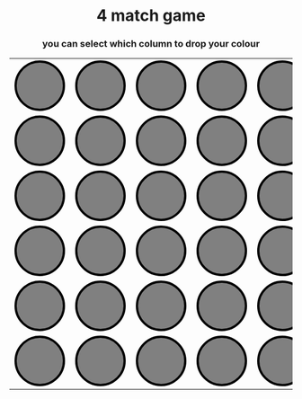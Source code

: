 

<!DOCTYPE html>
<html>
<head>

<style>
table{
 margin:auto;
 border-collapse:collapsed;
 
}
.one button{

width:90px;
height:90px;
background-color:gray;
margin:1px;
border:4px solid black;
border-radius:50%;

}
</style>


<script
  src="https://code.jquery.com/jquery-3.6.1.slim.min.js"
  integrity="sha256-w8CvhFs7iHNVUtnSP0YKEg00p9Ih13rlL9zGqvLdePA="
  crossorigin="anonymous"></script>

</head>
<body>

<h1 align="center">4 match game</h1>
<h3 align="center">you can select which column to drop your colour </h3>
<table class="one" align='center'>
<tr>
     <td><button type="button"></button></td>
<td><button type="button"></button></td>
<td><button type="button"></button></td>
<td><button type="button"></button></td>
<td><button type="button"></button></td>
<td><button type="button"></button></td>
<td><button type="button"></button></td></tr>
<tr>
     <td><button type="button"></button></td>
<td><button type="button"></button></td>
<td><button type="button"></button></td>
<td><button type="button"></button></td>
<td><button type="button"></button></td>
<td><button type="button"></button></td>
<td><button type="button"></button></td></tr>
<tr>
     <td><button typr="button"></button></td>
<td><button type="button"></button></td>
<td><button type="button"></button></td>
<td><button type="button"></button></td>
<td><button type="button"></button></td>
<td><button type="button"></button></td>
<td><button type="button"></button></td></tr>
<tr>
     <td><button type="button"></button></td>
<td><button type="button"></button></td>
<td><button type="button"></button></td>
<td><button type="button"></button></td>
<td><button type="button"></button></td>
<td><button type="button"></button></td>
<td><button type="button"></button></td></tr>
<tr>
     <td><button type="button"></button></td>
<td><button type="button"></button></td>
<td><button type="button"></button></td>
<td><button type="button"></button></td>
<td><button type="button"></button></td>
<td><button type="button"></button></td>
<td><button type="button"></button></td></tr>
<tr>
     <td><button type="button"></button></td>
<td><button type="button"></button></td>
<td><button type="button"></button></td>
<td><button type="button"></button></td>
<td><button type="button"></button></td>
<td><button type="button"></button></td>
<td><button type="button"></button></td></tr>

  
  
</table>
<script src="game.js"></script>
</body>
</html>
